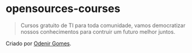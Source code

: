 # opensources-courses

> Cursos gratuito de TI para toda comunidade, vamos democratizar nossos conhecimentos para contruir um futuro melhor juntos.

Criado por [Odenir Gomes](https://github.com/odenirdev).
